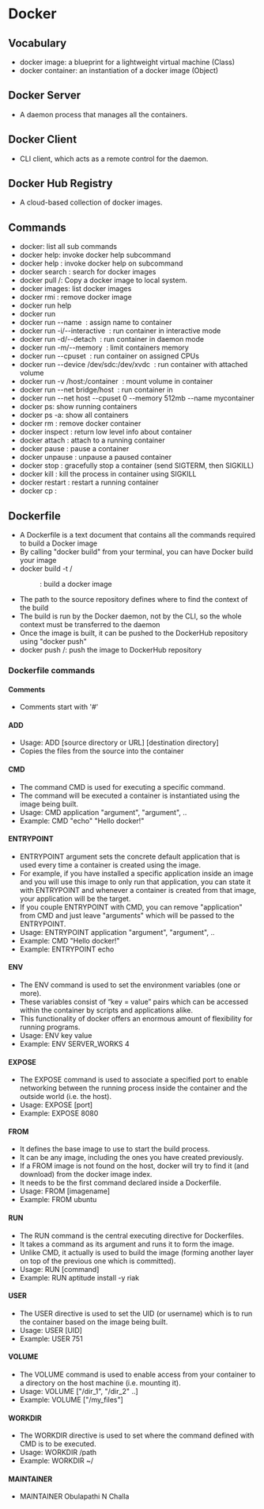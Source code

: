 # Docker

## Vocabulary
* docker image: a blueprint for a lightweight virtual machine (Class)
* docker container: an instantiation of a docker image (Object)

## Docker Server
* A daemon process that manages all the containers.

## Docker Client
* CLI client, which acts as a remote control for the daemon.

## Docker Hub Registry
* A cloud-based collection of docker images.

## Commands
* docker: list all sub commands
* docker help: invoke docker help subcommand
* docker help <subcommand>: invoke docker help on subcommand
* docker search <image>: search for docker images
* docker pull <username>/<repository>: Copy a docker image to local system.
* docker images: list docker images
* docker rmi <image>: remove docker image
* docker run help
* docker run <image> <command>
* docker run --name <name> <image> <command>: assign name to container
* docker run -i/--interactive <image> <command>: run container in interactive mode
* docker run -d/--detach <image> <command>: run container in daemon mode
* docker run -m/--memory <memory> <image> <command>: limit containers memory
* docker run --cpuset <cpus> <image> <command>: run container on assigned CPUs
* docker run --device /dev/sdc:/dev/xvdc <image> <command>: run container with attached volume
* docker run -v /host:/container <image> <command>: mount volume in container
* docker run --net bridge/host <image> <command>: run container in
* docker run --net host --cpuset 0 --memory 512mb --name mycontainer <image> <command>
* docker ps: show running containers
* docker ps -a: show all containers
* docker rm <container>: remove docker container
* docker inspect <container>: return low level info about container
* docker attach <container>: attach to a running container
* docker pause <container>: pause a container
* docker unpause <container>: unpause a paused container
* docker stop <container>: gracefully stop a container (send SIGTERM, then SIGKILL)
* docker kill <container>: kill the process in container using SIGKILL
* docker restart <container>: restart a running container
* docker cp <container>:<path> <hostpath>

## Dockerfile
* A Dockerfile is a text document that contains all the commands required to build a Docker image
* By calling "docker build" from your terminal, you can have Docker build your image
* docker build -t <username>/<imagename> <dir>: build a docker image
* The path to the source repository defines where to find the context of the build
* The build is run by the Docker daemon, not by the CLI, so the whole context must be transferred to the daemon
* Once the image is built, it can be pushed to the DockerHub repository using "docker push"
* docker push <username>/<imagename>: push the image to DockerHub repository

### Dockerfile commands

#### Comments
* Comments start with '#'

#### ADD
* Usage: ADD [source directory or URL] [destination directory]
* Copies the files from the source into the container

#### CMD
* The command CMD is used for executing a specific command.
* The command will be executed a container is instantiated using the image being built.
* Usage: CMD application "argument", "argument", ..
* Example: CMD "echo" "Hello docker!"

#### ENTRYPOINT
* ENTRYPOINT argument sets the concrete default application that is used every time a container is created using the image.
* For example, if you have installed a specific application inside an image and you will use this image to only run that application, you can state it with ENTRYPOINT and whenever a container is created from that image, your application will be the target.
* If you couple ENTRYPOINT with CMD, you can remove "application" from CMD and just leave "arguments" which will be passed to the ENTRYPOINT.
* Usage: ENTRYPOINT application "argument", "argument", ..
* Example: CMD "Hello docker!"
* Example: ENTRYPOINT echo  

#### ENV
* The ENV command is used to set the environment variables (one or more).
* These variables consist of “key = value” pairs which can be accessed within the container by scripts and applications alike.
* This functionality of docker offers an enormous amount of flexibility for running programs.
* Usage: ENV key value
* Example: ENV SERVER_WORKS 4

#### EXPOSE
* The EXPOSE command is used to associate a specified port to enable networking between the running process inside the container and the outside world (i.e. the host).
* Usage: EXPOSE [port]
* Example: EXPOSE 8080

#### FROM
* It defines the base image to use to start the build process.
* It can be any image, including the ones you have created previously.
* If a FROM image is not found on the host, docker will try to find it (and download) from the docker image index.
* It needs to be the first command declared inside a Dockerfile.
* Usage: FROM [imagename]
* Example: FROM ubuntu

#### RUN
* The RUN command is the central executing directive for Dockerfiles.
* It takes a command as its argument and runs it to form the image.
* Unlike CMD, it actually is used to build the image (forming another layer on top of the previous one which is committed).
* Usage: RUN [command]
* Example: RUN aptitude install -y riak

#### USER
* The USER directive is used to set the UID (or username) which is to run the container based on the image being built.
* Usage: USER [UID]
* Example: USER 751

#### VOLUME
* The VOLUME command is used to enable access from your container to a directory on the host machine (i.e. mounting it).
* Usage: VOLUME ["/dir_1", "/dir_2" ..]
* Example: VOLUME ["/my_files"]

#### WORKDIR
* The WORKDIR directive is used to set where the command defined with CMD is to be executed.
* Usage: WORKDIR /path
* Example: WORKDIR ~/

#### MAINTAINER
* MAINTAINER Obulapathi N Challa
